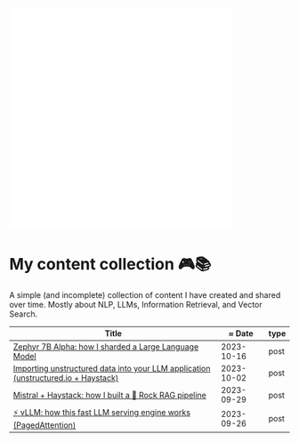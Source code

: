<img src="style.svg" width="400" height="400" alt="css-in-readme">

# My content collection 🎮📚

A simple (and incomplete) collection of content I have created and shared over time.
Mostly about NLP, LLMs, Information Retrieval, and Vector Search.

| Title  | ≈ Date | type |
|---|---|---|
| [Zephyr 7B Alpha: how I sharded a Large Language Model](https://www.linkedin.com/posts/stefano-fiorucci_llm-transformers-nlp-activity-7119577200902742016-zIFK) | 2023-10-16 | post |
| [Importing unstructured data into your LLM application (unstructured.io + Haystack)](https://www.linkedin.com/posts/stefano-fiorucci_haystack-genai-rag-activity-7114631869022769152-veFw) | 2023-10-02 | post |
| [Mistral + Haystack: how I built a 🎸 Rock RAG pipeline](https://www.linkedin.com/posts/stefano-fiorucci_largelanguagemodels-haystack-rag-activity-7113416355495784448--uwy) | 2023-09-29 | post |
| [⚡ vLLM: how this fast LLM serving engine works (PagedAttention)](https://www.linkedin.com/posts/stefano-fiorucci_llm-haystack-activity-7112336741725790208-cfZU) | 2023-09-26 | post |
